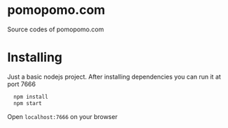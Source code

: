# pomopomo.com
Source codes of pomopomo.com

# Installing
Just a basic nodejs project. After installing dependencies you can run it at port 7666

```bash
  npm install
  npm start
```
Open `localhost:7666` on your browser
